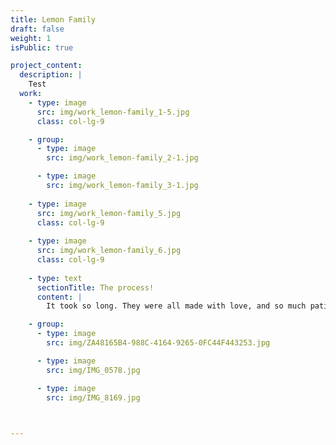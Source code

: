 ```yaml
---
title: Lemon Family
draft: false
weight: 1
isPublic: true

project_content:
  description: |
    Test
  work:
    - type: image
      src: img/work_lemon-family_1-5.jpg
      class: col-lg-9

    - group:
      - type: image
        src: img/work_lemon-family_2-1.jpg

      - type: image
        src: img/work_lemon-family_3-1.jpg
   
    - type: image
      src: img/work_lemon-family_5.jpg
      class: col-lg-9
    
    - type: image
      src: img/work_lemon-family_6.jpg
      class: col-lg-9
    
    - type: text
      sectionTitle: The process!
      content: |
        It took so long. They were all made with love, and so much patience.

    - group:
      - type: image
        src: img/ZA48165B4-988C-4164-9265-0FC44F443253.jpg

      - type: image
        src: img/IMG_0578.jpg

      - type: image
        src: img/IMG_8169.jpg
      


---
```

